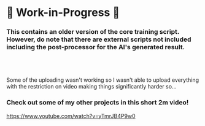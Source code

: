 # 🚧 Work-in-Progress 🚧
### This contains an older version of the core training script. However, do note that there are external scripts not included including the post-processor for the AI's generated result.
<br/><br/><br/>
Some of the uploading wasn't working so I wasn't able to upload everything with the restriction on video making things significantly harder so... <br/>

### Check out some of my other projects in this short 2m video!
https://www.youtube.com/watch?v=yTmrJB4P9w0

